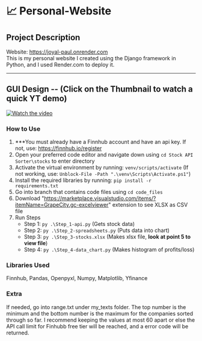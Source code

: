 # 📈 Personal-Website

## Project Description

Website: https://joyal-paul.onrender.com </br>
This is my personal website I created using the Django framework in Python, and I used Render.com to deploy it.  
***    

## GUI Design -- (Click on the Thumbnail to watch a quick YT demo)

[![Watch the video](https://github.com/user-attachments/assets/a162c0c4-3f66-4154-80d4-bc89043199e2)](https://www.youtube.com/watch?v=VZun4DXvJtU)

### How to Use

1. ***You must already have a Finnhub account and have an api key. If not, use: https://finnhub.io/register
2. Open your preferred code editor and navigate down using `cd Stock API Sorter\stocks` to enter directory
3. Activate the virtual environment by running: `venv/scripts/activate` (If not working, use: `Unblock-File -Path ".\venv\Scripts\Activate.ps1"`)
5. Install the required libraries by running: `pip install -r requirements.txt`
6. Go into branch that contains code files using `cd code_files`
7. Download "https://marketplace.visualstudio.com/items/?itemName=GrapeCity.gc-excelviewer" extension to see XLSX as CSV file
8. Run Steps  
   - Step 1: `py .\Step_1-api.py` (Gets stock data)  
   - Step 2: `py .\Step_2-spreadsheets.py` (Puts data into chart)  
   - Step 3: `py .\Step_3-stocks.xlsx` (Makes xlsx file, **look at point 5 to view file**)  
   - Step 4: `py .\Step_4-data_chart.py` (Makes histogram of profits/loss)

### Libraries Used

Finnhub, Pandas, Openpyxl, Numpy, Matplotlib, Yfinance

### Extra

If needed, go into range.txt under my_texts folder. The top number is the minimum and the bottom number is the maximum for the companies sorted through so far. I recommend keeping the values at most 60 apart or else the API call limit for Finhubb free tier will be reached, and a error code will be returned. 

